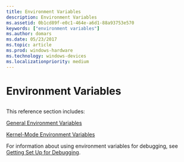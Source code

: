 ```yaml
---
title: Environment Variables
description: Environment Variables
ms.assetid: 0b1cd89f-e0c1-464e-a6d1-88a93753e570
keywords: ["environment variables"]
ms.author: domars
ms.date: 05/23/2017
ms.topic: article
ms.prod: windows-hardware
ms.technology: windows-devices
ms.localizationpriority: medium
---
```


# Environment Variables


## <span id="ddk_environment_variables_dbg"></span><span id="DDK_ENVIRONMENT_VARIABLES_DBG"></span>


This reference section includes:

[General Environment Variables](general-environment-variables.md)

[Kernel-Mode Environment Variables](kernel-mode-environment-variables.md)

For information about using environment variables for debugging, see [Getting Set Up for Debugging](getting-set-up-for-debugging.md).

 

 





